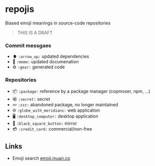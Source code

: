 # repojis

Biased emoji meanings in source-code repositories

> THIS IS A DRAFT


### Commit messgaes

- :arrow_up: `:arrow_up:` updated dependencies
- :memo: `:memo:` updated documenation
- :gear: `:gear:` generated code

### Repositories

- :package: `:package:` reference by a package manager (copmoser, npm, ...)
- :secret: `:secret:` secret
- :zzz: `:zzz:` abandoned package, no longer maintained
- :globe_with_meridians: `:globe_with_meridians:` web application
- :desktop_computer: `:desktop_computer:` desktop application
- :black_square_button: `:black_square_button:` mirror
- :credit_card: `:credit_card:` commercial/non-free


## Links

- Emoji search [emoji.muan.co](http://emoji.muan.co)
